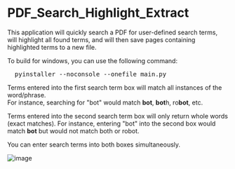 # PDF_Search_Highlight_Extract

This application will quickly search a PDF for user-defined search terms, will highlight all found terms, and will then save pages containing highlighted terms to a new file.

To build for windows, you can use the following command:

<pre>  pyinstaller --noconsole --onefile main.py </pre>

Terms entered into the first search term box will match all instances of the word/phrase.  
For instance, searching for "bot" would match **bot**, **bot**h, ro**bot**, etc.

Terms entered into the second search term box will only return whole words (exact matches).
For instance, entering "bot" into the second box would match **bot** but would not match both or robot.

You can enter search terms into both boxes simultaneously.

![image](https://user-images.githubusercontent.com/4950574/198332600-bfb8273e-3513-4782-98c0-71663a456de5.png)

